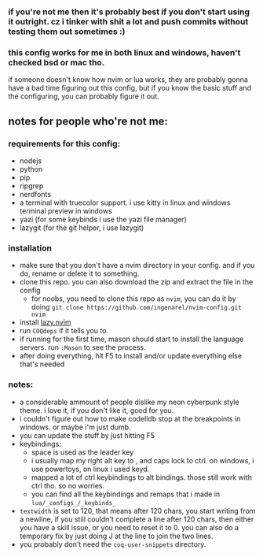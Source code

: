 ### if you're not me then it's probably best if you don't start using it outright. cz i tinker with shit a lot and push commits without testing them out **sometimes** :)
### this config works for me in both linux and windows, haven't checked bsd or mac tho.

if someone doesn't know how nvim or lua works, they are probably gonna have a bad time figuring out this config, but if
you know the basic stuff and the configuring, you can probably figure it out.

## notes for people who're not me:

### requirements for this config:
 - nodejs
 - python
 - pip
 - ripgrep
 - nerdfonts 
 - a terminal with truecolor support. i use kitty in linux and windows terminal preview in windows
 - yazi (for some keybinds i use the yazi file manager)
 - lazygit (for the git helper, i use lazygit)


### installation
- make sure that you don't have a nvim directory in your config. and if you do, rename or delete it to something.
- clone this repo. you can also download the zip and extract the file in the config
    - for noobs, you need to clone this repo as `nvim`, you can do it by doing `git clone
        https://github.com/ingenarel/nvim-config.git nvim`
- install [lazy.nvim](https://github.com/folke/lazy.nvim)
- run `COQdeps` if it tells you to.
- if running for the first time, mason should start to install the language servers. run `:Mason` to see the process.
- after doing everything, hit F5 to install and/or update everything else that's needed


### notes:
- a considerable ammount of people dislike my neon cyberpunk style theme. i love it, if you don't like it, good for you.
- i couldn't figure out how to make codelldb stop at the breakpoints in windows. or maybe i'm just dumb.
- you can update the stuff by just hitting F5
- keybindings:
    - space is used as the leader key
    - i usually map my right alt key to <ESC>, and caps lock to ctrl. on windows, i use powertoys, on linux i used keyd.
    - mapped a lot of ctrl keybindings to alt bindings. those still work with ctrl tho. so no worries.
    - you can find all the keybindings and remaps that i made in `lua/_configs_/_keybinds_`
- `textwidth` is set to 120, that means after 120 chars, you start writing from a newline, if you still couldn't
  complete a line after 120 chars, then either you have a skill issue, or you need to reset it to 0. you can also do a
  temporary fix by just doing J at the line to join the two lines.
- you probably don't need the `coq-user-snippets` directory.
